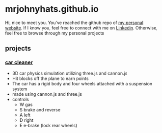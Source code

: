 # mrjohnyhats.github.io

Hi, nice to meet you. You've reached the github repo of [my personal website](https://mrjohnyhats.github.io). If I know you, feel free to connect with me on [Linkedin](https://www.linkedin.com/in/jonathan-rozen-704573b2/). Otherwise, feel free to browse through my personal projects

## projects

### [car cleaner](https://mrjohnyhats.github.io/car-game/index.html)
- 3D car physics simulation utilizing three.js and cannon.js
- Hit blocks off the plane to earn points
- The car has a rigid body and four wheels attached with a suspension system
- made using cannon.js and three.js 
- controls 
  - W gas 
  - S brake and reverse 
  - A left 
  - D right 
  - E e-brake (lock rear wheels)


